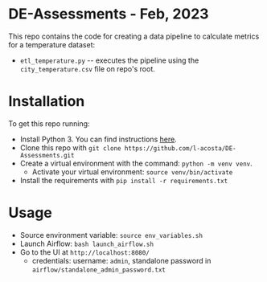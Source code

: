 # DE-Assessments - Feb, 2023

This repo contains the code for creating a data pipeline to calculate metrics for a temperature dataset:

* `etl_temperature.py` -- executes the pipeline using the `city_temperature.csv` file on repo's root.

# Installation

To get this repo running:

* Install Python 3.  You can find instructions [here](https://wiki.python.org/moin/BeginnersGuide/Download).
* Clone this repo with `git clone https://github.com/l-acosta/DE-Assessments.git`
* Create a virtual environment with the command: `python -m venv venv`.
    - Activate your virtual environment: `source venv/bin/activate`
* Install the requirements with `pip install -r requirements.txt`

# Usage

* Source environment variable: `source env_variables.sh`
* Launch Airflow: `bash launch_airflow.sh`
* Go to the UI at `http://localhost:8080/`
    - credentials: username: `admin`, standalone password in `airflow/standalone_admin_password.txt`

